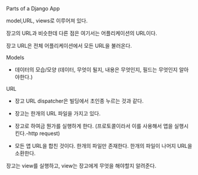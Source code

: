 Parts of a Django App

model,URL, views로 이루어져 있다.



장고의 URL과 비슷한데 다른 점은 여기서는 어플리케이션의 URL이다.

장고 URL은 전체 어플리케이션에서 모든 URL을 불러온다.



Models

- 데이터의 모습/모양 (데이터, 무엇이 될지, 내용은 무엇인지, 필드는 무엇인지 알아야한다.)



URL

- 장고 URL dispatcher은 빌딩에서 초인종 누르는 것과 같다.

- 장고는 한개의 URL 파일을 가지고 있다.

- 장고로 하여금 뭔가를 실행하게 한다. (프로토콜이라서 이를 사용해서 앱을 실행시킨다.-http request)

- 모든 앱 URL을 합친 것이다. 한개의 파일만 존재한다. 한개의 파일이 나머지 URL을 소환한다.



장고는 view를 실행하고, view는 장고에게 무엇을 해야할지 알려준다.